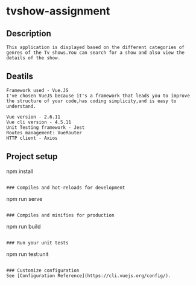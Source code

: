 # tvshow-assignment

## Description
```
This application is displayed based on the different categories of genres of the Tv shows.You can search for a show and also view the details of the show.
```
## Deatils
```
Framework used - Vue.JS
I've chosen VueJS because it's a framework that leads you to improve the structure of your code,has coding simplicity,and is easy to understand.

Vue version - 2.6.11
Vue cli version - 4.5.11
Unit Testing framework - Jest
Routes management: VueRouter
HTTP client - Axios
```
## Project setup

npm install
```

### Compiles and hot-reloads for development
```
npm run serve
```

### Compiles and minifies for production
```
npm run build
```

### Run your unit tests
```
npm run test:unit
```

### Customize configuration
See [Configuration Reference](https://cli.vuejs.org/config/).
